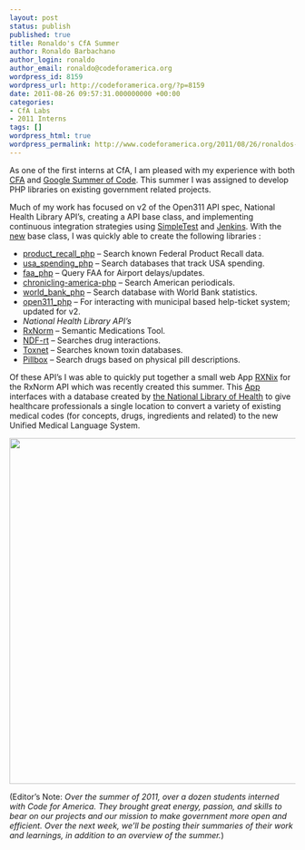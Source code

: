 ```yaml
---
layout: post
status: publish
published: true
title: Ronaldo's CfA Summer
author: Ronaldo Barbachano
author_login: ronaldo
author_email: ronaldo@codeforamerica.org
wordpress_id: 8159
wordpress_url: http://codeforamerica.org/?p=8159
date: 2011-08-26 09:57:31.000000000 +00:00
categories:
- CfA Labs
- 2011 Interns
tags: []
wordpress_html: true
wordpress_permalink: http://www.codeforamerica.org/2011/08/26/ronaldos-cfa-summer/
---
```


<p>As one of the first interns at CfA, I am pleased with my experience with both <a href="http://codeforamerica.org" title="Code For America">CFA</a> and <a href="http://socghop.appspot.com/gsoc/homepage/google/gsoc2011" title="GSOC 2011">Google Summer of Code</a>. This summer I was assigned to develop PHP libraries on existing government related projects.</p>
<p>Much of my work has focused on v2 of the Open311 API spec, National Health Library API’s, creating a API base class, and implementing continuous integration strategies using <a href="http://www.simpletest.org/" title="Simple Test">SimpleTest</a> and <a href="http://jenkins-ci.org/" title="Jenkins">Jenkins</a>. With the <a href="https://github.com/codeforamerica/PHP-API-Template" title="PHP Base Class">new</a> base class, I was quickly able to create the following libraries :</p>
<ul>
<li><a href="https://github.com/codeforamerica/product_recall_php" title="PHP Product Recall API Library">product_recall_php</a> – Search known Federal Product Recall data.</li>
<li><a href="https://github.com/codeforamerica/usa_spending_php" title="USA Spending">usa_spending_php</a> – Search databases that track USA spending.</li>
<li><a href="https://github.com/codeforamerica/faa_php" title="Faa">faa_php</a> – Query FAA for Airport delays/updates.</li>
<li><a href="https://github.com/codeforamerica/chronicling-america-php" title="Chronicling America">chronicling-america-php</a> – Search American periodicals.</li>
<li><a href="https://github.com/codeforamerica/world_bank_php" title="World Bank">world_bank_php</a> – Search database with World Bank statistics.</li>
<li><a href="https://github.com/codeforamerica/open311_php" title="Open311">open311_php</a> – For interacting with municipal based help-ticket system; updated for v2.</li>
<li><em>National Health Library API’s</em></li>
<li><a href="https://github.com/codeforamerica/rxNorm_php" title="RxNorm"> RxNorm</a> – Semantic Medications Tool.</li>
<li><a href="https://github.com/codeforamerica/ndfRT_php" title="NDF-RT"> NDF-rt</a> – Searches drug interactions.</li>
<li><a href="https://github.com/codeforamerica/toxnet_php" title="Toxnet">Toxnet</a> – Searches known toxin databases.</li>
<li><a href="https://github.com/codeforamerica/pillbox_php" title="Pillbox">Pillbox</a> – Search drugs based on physical pill descriptions.</li>
</ul>
<p>Of these API’s I was able to quickly put together a small web App <a href="http://rxnix.com">RXNix</a> for the RxNorm API which was recently created this summer. This <a href="https://github.com/codeforamerica/rxNormRef_php" title="rxNormRef_php">App</a> interfaces with a database created by <a href="http://www.nlm.nih.gov/" title="National Library of Health">the National Library of Health</a> to give healthcare professionals a single location to convert a variety of existing medical codes (for concepts, drugs, ingredients and related) to the new Unified Medical Language System.</p>
<p><a href="http://codeforamerica.org/wp-content/uploads/2011/08/rxnix_ss.jpg"><img alt="" class="aligncenter size-full wp-image-8160" src="http://codeforamerica.org/wp-content/uploads/2011/08/rxnix_ss.jpg" title="rxnix_ss" width="610"/></a></p>
<p>(Editor’s Note: <em>Over the summer of 2011, over a dozen students interned with Code for America. They brought great energy, passion, and skills to bear on our projects and our mission to make government more open and efficient. Over the next week, we’ll be posting their summaries of their work and learnings, in addition to an overview of the summer.</em>)</p>
